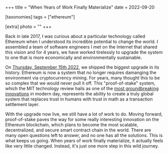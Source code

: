 +++
title =  "When Years of Work Finally Materialize"
date = 2022-09-20

[taxonomies]
tags = ["ethereum"]

[extra]
photo = ""
+++

Back in late 2017, I was curious about a particular technology called Ethereum when I understood its incredible potential to change the world. I assembled a team of software engineers I met on the Internet that shared this vision and for 4 years, we have worked tirelessly to upgrade the system to one that is more economically and environmentally sustainable. 

<!-- more -->

On [Thursday, September 15th 2022](https://www.nytimes.com/2022/09/15/technology/ethereum-merge-crypto.html), we shipped the biggest upgrade in its history. Ethereum is now a system that no longer requires damanging the environment via cryptocurrency mining. For years, many thought this to be so complex that we would never pull it off. This "proof-of-stake" system, which the MIT technology review hails as one of the [most groundbreaking innovations](https://www.technologyreview.com/2022/02/23/1044960/proof-of-stake-cryptocurrency/) in modern day, represents the ability to create a truly global system that replaces trust in humans with trust in math as a transaction settlement layer.

With the upgrade now live, we still have a lot of work to do. Moving forward, proof-of-stake paves the way for some really interesting innovation on the Ethereum blockchain, which plans to become the most scalable, decentralized, and secure smart contract chain in the world. There are many open questions left to answer, and no one has all the solutions. This is what keeps us going. When years of work finally materialize, it actually feels like very little changed. Instead, it's just one more step in this wild journey.
